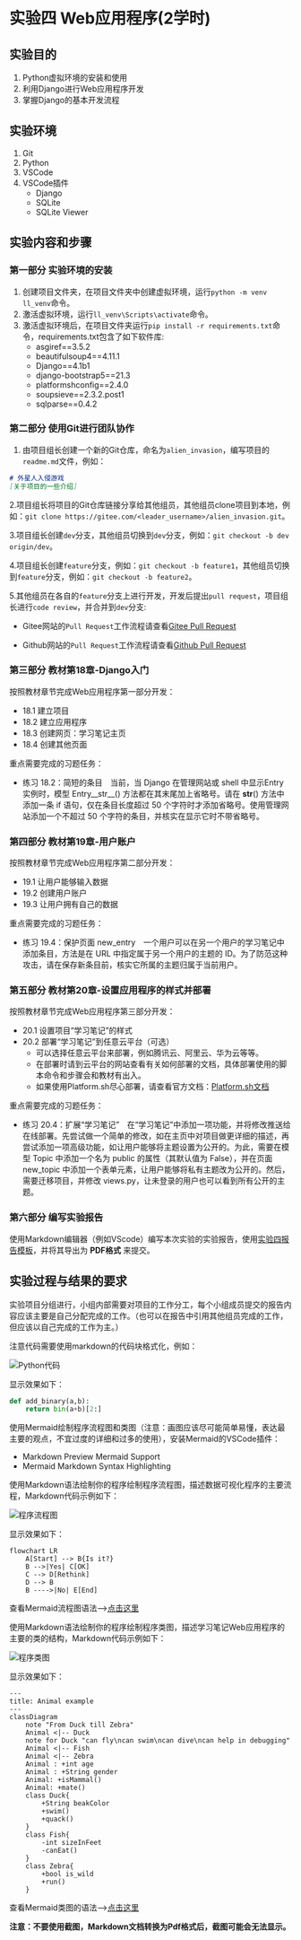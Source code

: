# 实验四 Web应用程序(2学时)

## 实验目的

1. Python虚拟环境的安装和使用
2. 利用Django进行Web应用程序开发
3. 掌握Django的基本开发流程

## 实验环境

1. Git
2. Python
3. VSCode
4. VSCode插件
   - Django
   - SQLite
   - SQLite Viewer

## 实验内容和步骤

### 第一部分 实验环境的安装

1. 创建项目文件夹，在项目文件夹中创建虚拟环境，运行`python -m venv ll_venv`命令。
2. 激活虚拟环境，运行`ll_venv\Scripts\activate`命令。
3. 激活虚拟环境后，在项目文件夹运行`pip install -r requirements.txt`命令，requirements.txt包含了如下软件库:
   - asgiref==3.5.2
   - beautifulsoup4==4.11.1
   - Django==4.1b1
   - django-bootstrap5==21.3
   - platformshconfig==2.4.0
   - soupsieve==2.3.2.post1
   - sqlparse==0.4.2

### 第二部分 使用Git进行团队协作

1. 由项目组长创建一个新的Git仓库，命名为`alien_invasion`，编写项目的`readme.md`文件，例如：

```markdown
# 外星人入侵游戏
[关于项目的一些介绍]
```

2.项目组长将项目的Git仓库链接分享给其他组员，其他组员clone项目到本地，例如：`git clone https://gitee.com/<leader_username>/alien_invasion.git`。

3.项目组长创建`dev`分支，其他组员切换到`dev`分支，例如：`git checkout -b dev origin/dev`。

4.项目组长创建`feature`分支，例如：`git checkout -b feature1`，其他组员切换到`feature`分支，例如：`git checkout -b feature2`。

5.其他组员在各自的`feature`分支上进行开发，开发后提出`pull request`，项目组长进行`code review`，并合并到`dev`分支:

- Gitee网站的`Pull Request`工作流程请查看[Gitee Pull Request](https://gitee.com/help/articles/4128)

- Github网站的`Pull Request`工作流程请查看[Github Pull Request](https://docs.github.com/zh/pull-requests/collaborating-with-pull-requests/proposing-changes-to-your-work-with-pull-requests/creating-a-pull-request)

### 第三部分 教材第18章-Django入门

按照教材章节完成Web应用程序第一部分开发：

- 18.1 建立项目
- 18.2 建立应用程序
- 18.3 创建网页：学习笔记主页
- 18.4 创建其他页面

重点需要完成的习题任务：

- 练习 18.2：简短的条目　当前，当 Django 在管理网站或 shell 中显示Entry 实例时，模型 Entry__str__() 方法都在其末尾加上省略号。请在 __str__() 方法中添加一条 if 语句，仅在条目长度超过 50 个字符时才添加省略号。使用管理网站添加一个不超过 50 个字符的条目，并核实在显示它时不带省略号。

### 第四部分 教材第19章-用户账户

按照教材章节完成Web应用程序第二部分开发：

- 19.1 让用户能够输入数据
- 19.2 创建用户账户
- 19.3 让用户拥有自己的数据

重点需要完成的习题任务：

- 练习 19.4：保护页面 new_entry　一个用户可以在另一个用户的学习笔记中添加条目，方法是在 URL 中指定属于另一个用户的主题的 ID。为了防范这种攻击，请在保存新条目前，核实它所属的主题归属于当前用户。

### 第五部分 教材第20章-设置应用程序的样式并部署

按照教材章节完成Web应用程序第三部分开发：

- 20.1 设置项目“学习笔记”的样式
- 20.2 部署“学习笔记”到任意云平台（可选）
  - 可以选择任意云平台来部署，例如腾讯云、阿里云、华为云等等。
  - 在部署时请到云平台的网站查看有关如何部署的文档，具体部署使用的脚本命令和步骤会和教材有出入。
  - 如果使用Platform.sh尽心部署，请查看官方文档：[Platform.sh文档](https://docs.platform.sh)

重点需要完成的习题任务：

- 练习 20.4：扩展“学习笔记”　在“学习笔记”中添加一项功能，并将修改推送给在线部署。先尝试做一个简单的修改，如在主页中对项目做更详细的描述，再尝试添加一项高级功能，如让用户能够将主题设置为公开的。为此，需要在模型 Topic 中添加一个名为 public 的属性（其默认值为 False），并在页面 new_topic 中添加一个表单元素，让用户能够将私有主题改为公开的。然后，需要迁移项目，并修改 views.py，让未登录的用户也可以看到所有公开的主题。

### 第六部分 编写实验报告

使用Markdown编辑器（例如VScode）编写本次实验的实验报告，使用[实验四报告模板](/Experiments/experiment4_report.md)，并将其导出为 __PDF格式__ 来提交。

## 实验过程与结果的要求

实验项目分组进行，小组内部需要对项目的工作分工，每个小组成员提交的报告内容应该主要是自己分配完成的工作。（也可以在报告中引用其他组员完成的工作，但应该以自己完成的工作为主。）

注意代码需要使用markdown的代码块格式化，例如：

![Python代码](/Experiments/img/2023-07-26-22-52-20.png)

显示效果如下：

```python
def add_binary(a,b):
    return bin(a+b)[2:]
```

使用Mermaid绘制程序流程图和类图（注意：画图应该尽可能简单易懂，表达最主要的观点，不宜过度的详细和过多的使用），安装Mermaid的VSCode插件：

- Markdown Preview Mermaid Support
- Mermaid Markdown Syntax Highlighting

使用Markdown语法绘制你的程序绘制程序流程图，描述数据可视化程序的主要流程，Markdown代码示例如下：

![程序流程图](/Experiments/img/2023-08-05-22-00-00.png)

显示效果如下：

```mermaid
flowchart LR
    A[Start] --> B{Is it?}
    B -->|Yes| C[OK]
    C --> D[Rethink]
    D --> B
    B ---->|No| E[End]
```

查看Mermaid流程图语法-->[点击这里](https://mermaid.js.org/syntax/flowchart.html)

使用Markdown语法绘制你的程序绘制程序类图，描述学习笔记Web应用程序的主要的类的结构，Markdown代码示例如下：

![程序类图](/Experiments/img/2023-08-08-22-47-53.png)

显示效果如下：

```mermaid
---
title: Animal example
---
classDiagram
    note "From Duck till Zebra"
    Animal <|-- Duck
    note for Duck "can fly\ncan swim\ncan dive\ncan help in debugging"
    Animal <|-- Fish
    Animal <|-- Zebra
    Animal : +int age
    Animal : +String gender
    Animal: +isMammal()
    Animal: +mate()
    class Duck{
        +String beakColor
        +swim()
        +quack()
    }
    class Fish{
        -int sizeInFeet
        -canEat()
    }
    class Zebra{
        +bool is_wild
        +run()
    }
```

查看Mermaid类图的语法-->[点击这里](https://mermaid.js.org/syntax/classDiagram.html)

**注意：不要使用截图，Markdown文档转换为Pdf格式后，截图可能会无法显示。**
